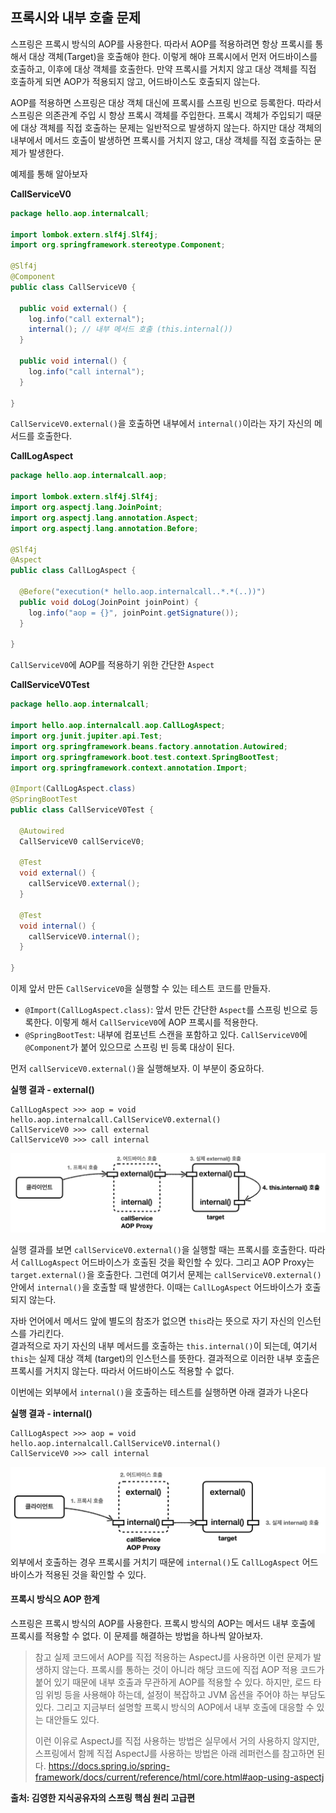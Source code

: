 
## 프록시와 내부 호출 문제
스프링은 프록시 방식의 AOP를 사용한다.
따라서 AOP를 적용하려면 항상 프록시를 통해서 대상 객체(Target)을 호출해야 한다.
이렇게 해야 프록시에서 먼저 어드바이스를 호출하고, 이후에 대상 객체를 호출한다.
만약 프록시를 거치지 않고 대상 객체를 직접 호출하게 되면 AOP가 적용되지 않고, 어드바이스도 호출되지 않는다.

AOP를 적용하면 스프링은 대상 객체 대신에 프록시를 스프링 빈으로 등록한다. 따라서 스프링은 의존관계 주입 시 항상 프록시 객체를 주입한다.
프록시 객체가 주입되기 때문에 대상 객체를 직접 호출하는 문제는 일반적으로 발생하지 않는다. 하지만 대상 객체의 내부에서 메서드 호출이 발생하면 프록시를 거치지 않고, 대상 객체를 직접 호출하는 문제가 발생한다.

예제를 통해 알아보자

__CallServiceV0__
```java
package hello.aop.internalcall;  
  
import lombok.extern.slf4j.Slf4j;  
import org.springframework.stereotype.Component;  
  
@Slf4j  
@Component  
public class CallServiceV0 {  
  
  public void external() {  
    log.info("call external");  
    internal(); // 내부 메서드 호출 (this.internal())  
  }  
  
  public void internal() {  
    log.info("call internal");  
  }  
  
}
```
`CallServiceV0.external()`을 호출하면 내부에서 `internal()`이라는 자기 자신의 메서드를 호출한다.

__CallLogAspect__
```java
package hello.aop.internalcall.aop;  
  
import lombok.extern.slf4j.Slf4j;  
import org.aspectj.lang.JoinPoint;  
import org.aspectj.lang.annotation.Aspect;  
import org.aspectj.lang.annotation.Before;  
  
@Slf4j  
@Aspect  
public class CallLogAspect {  
    
  @Before("execution(* hello.aop.internalcall..*.*(..))")  
  public void doLog(JoinPoint joinPoint) {  
    log.info("aop = {}", joinPoint.getSignature());  
  }  
  
}
```
`CallServiceV0`에 AOP를 적용하기 위한 간단한 `Aspect`

__CallServiceV0Test__
```java
package hello.aop.internalcall;  
  
import hello.aop.internalcall.aop.CallLogAspect;  
import org.junit.jupiter.api.Test;  
import org.springframework.beans.factory.annotation.Autowired;  
import org.springframework.boot.test.context.SpringBootTest;  
import org.springframework.context.annotation.Import;  
  
@Import(CallLogAspect.class)  
@SpringBootTest  
public class CallServiceV0Test {  
    
  @Autowired  
  CallServiceV0 callServiceV0;  
    
  @Test  
  void external() {  
    callServiceV0.external();  
  }  
    
  @Test  
  void internal() {  
    callServiceV0.internal();  
  }  
  
}
```
이제 앞서 만든 `CallServiceV0`을 실행할 수 있는 테스트 코드를 만들자.  
- `@Import(CallLogAspect.class)`: 앞서 만든 간단한 `Aspect`를 스프링 빈으로 등록한다. 이렇게 해서 `CallServiceV0`에 AOP 프록시를 적용한다.  
- `@SpringBootTest`: 내부에 컴포넌트 스캔을 포함하고 있다. `CallServiceV0`에 `@Component`가 붙어 있으므로 스프링 빈 등록 대상이 된다.

먼저 `callServiceV0.external()`을 실행해보자. 이 부분이 중요하다.

__실행 결과 - external()__
```
CallLogAspect >>> aop = void hello.aop.internalcall.CallServiceV0.external()
CallServiceV0 >>> call external
CallServiceV0 >>> call internal
```

![](./images/Pasted_image_20250629202522.png)

실행 결과를 보면 `callServiceV0.external()`을 실행할 때는 프록시를 호출한다. 따라서 `CallLogAspect` 어드바이스가 호출된 것을 확인할 수 있다.
그리고 AOP Proxy는 `target.external()`을 호출한다.
그런데 여기서 문제는 `callServiceV0.external()`안에서 `internal()`을 호출할 때 발생한다. 이때는 `CallLogAspect` 어드바이스가 호출되지 않는다.

자바 언어에서 메서드 앞에 별도의 참조가 없으면 `this`라는 뜻으로 자기 자신의 인스턴스를 가리킨다.  
결과적으로 자기 자신의 내부 메서드를 호출하는 `this.internal()`이 되는데, 여기서 `this`는 실제 대상 객체 (target)의 인스턴스를 뜻한다.
결과적으로 이러한 내부 호출은 프록시를 거치지 않는다. 따라서 어드바이스도 적용할 수 없다.

이번에는 외부에서 `internal()`을 호출하는 테스트를 실행하면 아래 결과가 나온다

__실행 결과 - internal()__
```
CallLogAspect >>> aop = void hello.aop.internalcall.CallServiceV0.internal()
CallServiceV0 >>> call internal
```

![](./images/Pasted_image_20250629202904.png)외부에서 호출하는 경우 프록시를 거치기 때문에 `internal()`도 `CallLogAspect` 어드바이스가 적용된 것을 확인할 수 있다.

#### 프록시 방식으 AOP 한계
스프링은 프록시 방식의 AOP를 사용한다. 프록시 방식의 AOP는 메서드 내부 호출에 프록시를 적용할 수 없다. 이 문제를 해결하는 방법을 하나씩 알아보자.

> 참고
> 실제 코드에서 AOP를 직접 적용하는 AspectJ를 사용하면 이런 문제가 발생하지 않는다. 프록시를 통하는 것이 아니라 해당 코드에 직접 AOP 적용 코드가 붙어 있기 때문에 내부 호출과 무관하게 AOP를 적용할 수 있다.
> 하지만, 로드 타임 위빙 등을 사용해야 하는데, 설정이 복잡하고 JVM 옵션을 주어야 하는 부담도 있다. 그리고 지금부터 설명할 프록시 방식의 AOP에서 내부 호출에 대응할 수 있는 대안들도 있다.
> 
> 이런 이유로 AspectJ를 직접 사용하는 방법은 실무에서 거의 사용하지 않지만, 스프링에서 함께 직접 AspectJ를 사용하는 방법은 아래 레퍼런스를 참고하면 된다.
> https://docs.spring.io/spring-framework/docs/current/reference/html/core.html#aop-using-aspectj


__출처: 김영한 지식공유자의 스프링 핵심 원리 고급편__